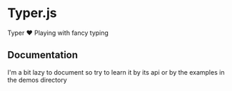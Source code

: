 
Typer.js
====================

Typer ♥ Playing with fancy typing

## Documentation

I'm a bit lazy to document so try to learn it by its api or by the examples in the demos directory